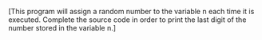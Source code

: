 [This program will assign a random number to the variable n each time it is executed. Complete the source code in order to print the last digit of the number stored in the variable n.]


